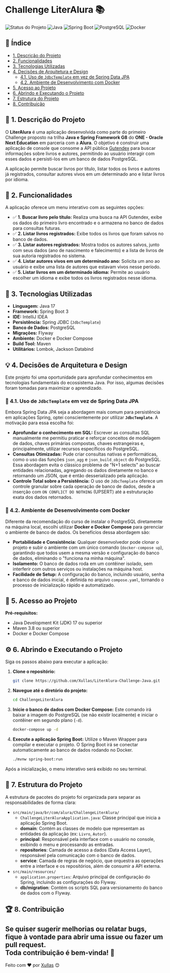 # Challenge LiterAlura 📚

![Status do Projeto](https://img.shields.io/badge/Status-Concluído-brightgreen)
![Java](https://img.shields.io/badge/Java-17-blue)
![Spring Boot](https://img.shields.io/badge/Spring%20Boot-3.x-green)
![PostgreSQL](https://img.shields.io/badge/PostgreSQL-13-blue)
![Docker](https://img.shields.io/badge/Docker-gray?logo=docker)

## 📖 Índice

- [1. Descrição do Projeto](#-1-descrição-do-projeto)
- [2. Funcionalidades](#-2-funcionalidades)
- [3. Tecnologias Utilizadas](#-3-tecnologias-utilizadas)
- [4. Decisões de Arquitetura e Design](#-4-decisões-de-arquitetura-e-design)
    - [4.1. Uso de `JdbcTemplate` em vez de Spring Data JPA](#-41-uso-de-jdbctemplate-em-vez-de-spring-data-jpa)
    - [4.2. Ambiente de Desenvolvimento com Docker](#-42-ambiente-de-desenvolvimento-com-docker)
- [5. Acesso ao Projeto](#-5-acesso-ao-projeto)
- [6. Abrindo e Executando o Projeto](#%EF%B8%8F-6-abrindo-e-executando-o-projeto)
- [7. Estrutura do Projeto](#-7-estrutura-do-projeto)
- [8. Contribuição](#-8-contribuição)

## 📌 1. Descrição do Projeto

O **LiterAlura** é uma aplicação desenvolvida como parte do primeiro Challenge proposto na trilha **Java e Spring Framework G8** do **ONE - Oracle Next Education** em parceria com a **Alura**. O objetivo é construir uma aplicação de console que consome a API pública [Gutendex](https://gutendex.com/) para buscar informações sobre livros e autores, permitindo ao usuário interagir com esses dados e persisti-los em um banco de dados PostgreSQL.

A aplicação permite buscar livros por título, listar todos os livros e autores já registrados, consultar autores vivos em um determinado ano e listar livros por idioma.

## 🎯 2. Funcionalidades

A aplicação oferece um menu interativo com as seguintes opções:

* ✅ **1. Buscar livro pelo título:** Realiza uma busca na API Gutendex, exibe os dados do primeiro livro encontrado e o armazena no banco de dados para consultas futuras.
* ✅ **2. Listar livros registrados:** Exibe todos os livros que foram salvos no banco de dados.
* ✅ **3. Listar autores registrados:** Mostra todos os autores salvos, junto com seus dados (ano de nascimento e falecimento) e a lista de livros de sua autoria registrados no sistema.
* ✅ **4. Listar autores vivos em um determinado ano:** Solicita um ano ao usuário e exibe uma lista de autores que estavam vivos nesse período.
* ✅ **5. Listar livros em um determinado idioma:** Permite ao usuário escolher um idioma e exibe todos os livros registrados nesse idioma.

## 🚀 3. Tecnologias Utilizadas

- **Linguagem:** Java 17
- **Framework:** Spring Boot 3
- **IDE:** IntelliJ IDEA 
- **Persistência:** Spring JDBC (`JdbcTemplate`)
- **Banco de Dados:** PostgreSQL
- **Migrações:** Flyway
- **Ambiente:** Docker e Docker Compose
- **Build Tool:** Maven
- **Utilitários:** Lombok, Jackson Databind

## 💡 4. Decisões de Arquitetura e Design

Este projeto foi uma oportunidade para aprofundar conhecimentos em tecnologias fundamentais do ecossistema Java. Por isso, algumas decisões foram tomadas para maximizar o aprendizado.

### 💾 4.1. Uso de `JdbcTemplate` em vez de Spring Data JPA

Embora Spring Data JPA seja a abordagem mais comum para persistência em aplicações Spring, optei conscientemente por utilizar **`JdbcTemplate`**. A motivação para essa escolha foi:

- **Aprofundar o conhecimento em SQL:** Escrever as consultas SQL manualmente me permitiu praticar e reforçar conceitos de modelagem de dados, chaves primárias compostas, chaves estrangeiras e, principalmente, utilizar recursos específicos do PostgreSQL.
- **Consultas Otimizadas:** Pude criar consultas nativas e performáticas, como o uso das funções `json_agg` e `json_build_object` do PostgreSQL. Essa abordagem evita o clássico problema de "N+1 selects" ao buscar entidades relacionadas, agregando os dados diretamente no banco e retornando um JSON, que é então desserializado pela aplicação.
- **Controle Total sobre a Persistência:** O uso de `JdbcTemplate` oferece um controle granular sobre cada operação de banco de dados, desde a inserção com `ON CONFLICT DO NOTHING` (UPSERT) até a estruturação exata dos dados retornados.

### 🐳 4.2. Ambiente de Desenvolvimento com Docker

Diferente da recomendação do curso de instalar o PostgreSQL diretamente na máquina local, escolhi utilizar **Docker e Docker Compose** para gerenciar o ambiente de banco de dados. Os benefícios dessa abordagem são:

- **Portabilidade e Consistência:** Qualquer desenvolvedor pode clonar o projeto e subir o ambiente com um único comando (`docker-compose up`), garantindo que todos usem a mesma versão e configuração do banco de dados, eliminando o "funciona na minha máquina".
- **Isolamento:** O banco de dados roda em um contêiner isolado, sem interferir com outros serviços ou instalações na máquina host.
- **Facilidade de Setup:** A configuração do banco, incluindo usuário, senha e banco de dados inicial, é definida no arquivo `compose.yaml`, tornando o processo de inicialização rápido e automatizado.

## 🔑 5. Acesso ao Projeto

**Pré-requisitos:**

-   Java Development Kit (JDK) 17 ou superior
-   Maven 3.8 ou superior
-   Docker e Docker Compose

## ⚙️ 6. Abrindo e Executando o Projeto

Siga os passos abaixo para executar a aplicação:

1.  **Clone o repositório:**
    ```bash
    git clone https://github.com/Xullas/LiterAlura-Challenge-Java.git
    ```

2.  **Navegue até o diretório do projeto:**
    ```bash
    cd ChallengeLiterAlura
    ```

3.  **Inicie o banco de dados com Docker Compose:**
    Este comando irá baixar a imagem do PostgreSQL (se não existir localmente) e iniciar o contêiner em segundo plano (`-d`).
    ```bash
    docker-compose up -d
    ```

4.  **Execute a aplicação Spring Boot:**
    Utilize o Maven Wrapper para compilar e executar o projeto. O Spring Boot irá se conectar automaticamente ao banco de dados rodando no Docker.
    ```bash
    ./mvnw spring-boot:run
    ```

Após a inicialização, o menu interativo será exibido no seu terminal.

## 📁 7. Estrutura do Projeto
A estrutura de pacotes do projeto foi organizada para separar as responsabilidades de forma clara:

* `src/main/java/br/com/alura/ChallengeLiterAlura/`
    * `ChallengeLiterAluraApplication.java`: Classe principal que inicia a aplicação Spring Boot.
    * **domain**: Contém as classes de modelo que representam as entidades da aplicação (ex: `Livro`, `Autor`).
    * **principal**: Responsável pela interface com o usuário no console, exibindo o menu e processando as entradas.
    * **repositories**: Camada de acesso a dados (Data Access Layer), responsável pela comunicação com o banco de dados.
    * **service**: Camada de regras de negócio, que orquestra as operações entre a interface e os repositórios, além de consumir a API externa.
* `src/main/resources/`
    * `application.properties`: Arquivo principal de configuração do Spring, incluindo as configurações do Flyway.
    * **db/migration**: Contém os scripts SQL para versionamento do banco de dados com o Flyway.
  
## 🏆 8. Contribuição
Se quiser sugerir melhorias ou relatar bugs, fique à vontade para abrir uma **issue** ou fazer um **pull request**.<br>
Toda contribuição é bem-vinda! 🚀
---

Feito com ❤️ por [Xullas](https://github.com/Xullas) 😊